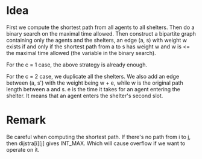 # Idea

First we compute the shortest path from all agents to all shelters. Then do a binary search on the maximal time allowed. Then construct a bipartite graph containing only the agents and the shelters, an edge (a, s) with weight w exists if and only if the shortest path from a to s has weight w and w is <= the maximal time allowed (the variable in the binary search).

For the c = 1 case, the above strategy is already enough.

For the c = 2 case, we duplicate all the shelters. We also add an edge between (a, s') with the weight being w + e, while w is the original path length between a and s. e is the time it takes for an agent entering the shelter. It means that an agent enters the shelter's second slot.

# Remark

Be careful when computing the shortest path. If there's no path from i to j, then dijstra[i][j] gives INT_MAX. Which will cause overflow if we want to operate on it.